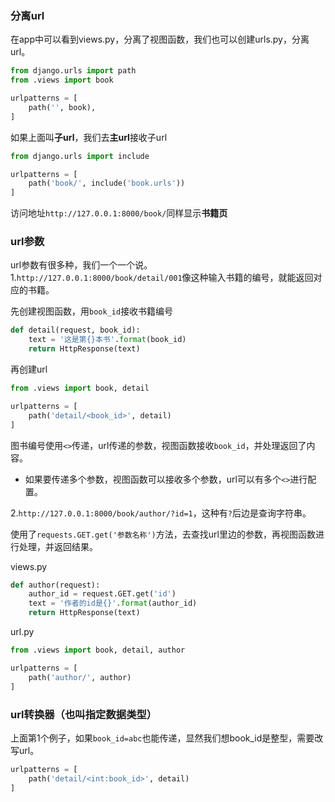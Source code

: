 ### 分离url
在app中可以看到views.py，分离了视图函数，我们也可以创建urls.py，分离url。
```python
from django.urls import path
from .views import book

urlpatterns = [
    path('', book),
]
```
如果上面叫**子url**，我们去**主url**接收子url
```python
from django.urls import include

urlpatterns = [
    path('book/', include('book.urls'))
]
```
访问地址`http://127.0.0.1:8000/book/`同样显示**书籍页**

### url参数
url参数有很多种，我们一个一个说。
1.`http://127.0.0.1:8000/book/detail/001`像这种输入书籍的编号，就能返回对应的书籍。

先创建视图函数，用`book_id`接收书籍编号
```python
def detail(request, book_id):
    text = '这是第{}本书'.format(book_id)
    return HttpResponse(text)
```
再创建url
```python
from .views import book, detail

urlpatterns = [
    path('detail/<book_id>', detail)
]
```
图书编号使用`<>`传递，url传递的参数，视图函数接收`book_id`，并处理返回了内容。

* 如果要传递多个参数，视图函数可以接收多个参数，url可以有多个`<>`进行配置。

2.`http://127.0.0.1:8000/book/author/?id=1`，这种有`?`后边是查询字符串。

使用了`requests.GET.get('参数名称')`方法，去查找url里边的参数，再视图函数进行处理，并返回结果。

views.py
```python
def author(request):
    author_id = request.GET.get('id')
    text = '作者的id是{}'.format(author_id)
    return HttpResponse(text)
```
url.py
```python
from .views import book, detail, author

urlpatterns = [
    path('author/', author)
]
```

### url转换器（也叫指定数据类型）
上面第1个例子，如果`book_id=abc`也能传递，显然我们想book_id是整型，需要改写url。
```python
urlpatterns = [
    path('detail/<int:book_id>', detail)
]
```
    